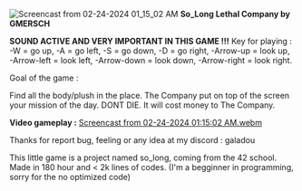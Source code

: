 ![Screencast from 02-24-2024 01_15_02 AM](https://github.com/Galadou/so_long/assets/150854587/208feb9d-30cc-442a-b551-82731203aaf4)
**So_Long Lethal Company by GMERSCH**

**SOUND ACTIVE AND VERY IMPORTANT IN THIS GAME !!!**
Key for playing :
  -W = go up,
  -A = go left,
  -S = go down,
  -D = go right,
  -Arrow-up = look up,
  -Arrow-left = look left,
  -Arrow-down = look down,
  -Arrow-right = look right.

Goal of the game :

Find all the body/plush in the place. The Company put on top of the screen your mission of the day. DONT DIE. It will cost money to The Company.

****Video gameplay :****
[Screencast from 02-24-2024 01:15:02 AM.webm](https://github.com/Galadou/so_long/assets/150854587/d3756d18-f61b-401d-b0ef-d17bd6cd08c0)

Thanks for report bug, feeling or any idea at my discord : galadou

This little game is a project named so_long, coming from the 42 school.
Made in 180 hour and < 2k lines of codes.
(I'm a begginner in programming, sorry for the no optimized code)
